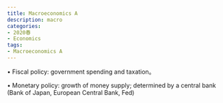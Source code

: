 ```yaml
---
title: Macroeconomics A
description: macro
categories: 
- 2020春
- Economics
tags:
- Macroeconomics A
---
```

• Fiscal policy: government spending and taxation。

• Monetary policy: growth of money supply; determined by a central bank (Bank of Japan, European Central Bank, Fed)
